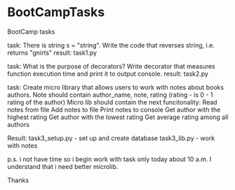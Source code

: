 # BootCampTasks
BootCamp tasks

task: 
There is string s = "string". Write the code that reverses string, i.e. returns "gnirts"
result:
task1.py

task: What is the purpose of decorators?
Write decorator that measures function execution time and print it to output console.
result:
task2.py

task:
Create micro library that allows users to work with notes about books authors. Note should contain author_name, note, rating (rating - is 0 - 1 rating of the author) Micro lib should contain the next funcitonality:
Read notes from file
Add notes to file
Print notes to console
Get author with the highest rating
Get author with the lowest rating
Get average rating among all authors

Result:
task3_setup.py - set up and create database
task3_lib.py - work with notes


p.s.
i not have time so i begin work with task only today about 10 a.m.
I understand that i need better microlib.

Thanks
